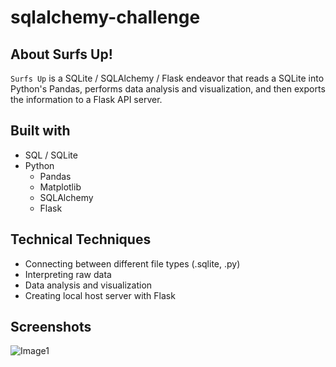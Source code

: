 # sqlalchemy-challenge

## About Surfs Up!

`Surfs Up` is a SQLite / SQLAlchemy / Flask endeavor that reads a SQLite into Python's Pandas, performs data analysis and visualization, and then exports the information to a Flask API server.

## Built with
- SQL / SQLite
- Python
    - Pandas
    - Matplotlib
    - SQLAlchemy
    - Flask

## Technical Techniques
- Connecting between different file types (.sqlite, .py)
- Interpreting raw data
- Data analysis and visualization
- Creating local host server with Flask

## Screenshots
![Image1](https://user-images.githubusercontent.com/74934154/144697209-5d3284bb-6f84-46be-8a55-06f4a797cebd.png)
